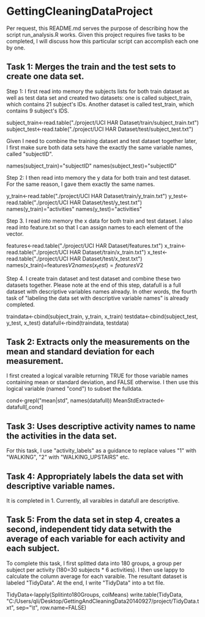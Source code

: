 GettingCleaningDataProject
==========================

Per request, this README.md serves the purpose of describing how the script run_analysis.R works.  Given this project requires five tasks to be completed, I will discuss how this particular script can accomplish each one by one.

Task 1: Merges the train and the test sets to create one data set.
-------------------------------------------------------------------


Step 1: 
I first read into memory the subjects lists for both train dataset as well as test data set and created two datasets: one is called subject_train, which contains 21 subject's IDs. Another dataset is called test_train, which contains 9 subject's IDS.  

subject_train<-read.table("./project/UCI HAR Dataset/train/subject_train.txt")
subject_test<-read.table("./project/UCI HAR Dataset/test/subject_test.txt")

Given I need to combine the training dataset and test dataset together later, I first make sure both data sets have the exactly the same variable names, called "subjectID".

names(subject_train)="subjectID"
names(subject_test)="subjectID"


Step 2: 
I then read into memory the y data for both train and test dataset. For the same reason, I gave them exactly the same names.

y_train<-read.table("./project/UCI HAR Dataset/train/y_train.txt")
y_test<-read.table("./project/UCI HAR Dataset/test/y_test.txt")
names(y_train)="activities"
names(y_test)="activities"

Step 3.
I read into memory the x data for both train and test dataset. I also read into feature.txt so that I can assign names to each element of the vector.

features<-read.table("./project/UCI HAR Dataset/features.txt")
x_train<-read.table("./project/UCI HAR Dataset/train/x_train.txt")
x_test<-read.table("./project/UCI HAR Dataset/test/x_test.txt")
names(x_train)=features$V2
names(x_test)=features$V2

Step 4. 
I create train dataset and test dataset and combine these two datasets together. Please note at the end of this step, datafull is a full dataset with descriptive variables names already. In other words, the fourth task of "labeling the data set with descriptive variable names" is already completed. 

traindata<-cbind(subject_train, y_train, x_train)
testdata<-cbind(subject_test, y_test, x_test)
datafull<-rbind(traindata, testdata)


Task 2: Extracts only the measurements on the mean and standard deviation for each measurement.
-------------------------------------------------------------------------------------------------

I first created a logical varaible returning TRUE for those variable names containing mean or standard deviation, and FALSE otherwise. I then use this logical variable (named "cond") to subset the fulldata.

cond<-grepl("mean|std", names(datafull)) 
MeanStdExtracted<-datafull[,cond]

Task 3: Uses descriptive activity names to name the activities in the data set.
-------------------------------------------------------------------------------

For this task, I use "activity_labels" as a guidance to replace values "1" with "WALKING", "2" with "WALKING_UPSTAIRS" etc.

Task 4: Appropriately labels the data set with descriptive variable names. 
---------------------------------------------------------------------------

It is completed in 1. Currently, all varaibles in datafull are descriptive.

Task 5: From the data set in step 4, creates a second, independent tidy data setwith the average of each variable for each activity and each subject.
----------------------------------------------------------------------------------------------------------------------------

To complete this task, I first splitted data into 180 groups, a group per subject per activity (180=30 subjects * 6 activities). I then use lappy to calculate the column average for each varaible. The resultant dataset is labeled "TidyData". At the end, I write "TidyData" into a txt file. 

TidyData<-lapply(Splitinto180Groups, colMeans)
write.table(TidyData, "C:/Users/qli/Desktop/GettingAndCleaningData20140927/project/TidyData.txt", sep="\t", row.name=FALSE)










